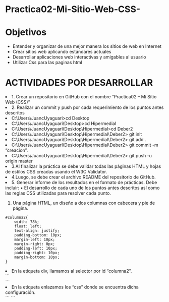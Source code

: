 # Practica02-Mi-Sitio-Web-CSS-
<h1>Objetivos</h1>

<ul>
  <li> Entender y organizar de una mejor manera los sitios de web en Internet</li>
  <li> Crear sitios web aplicando estándares actuales </li>
  <li> Desarrollar aplicaciones web interactivas y amigables al usuario</li>
  <li> Utilizar Css para las paginas html</li>
</ul>

<h1>ACTIVIDADES POR DESARROLLAR</h1>
<li>1. Crear un repositorio en GitHub con el nombre “Practica02 – Mi Sitio Web (CSS)” </li>
<li>2. Realizar un commit y push por cada requerimiento de los puntos antes descritos </li>
<li>C:\Users\JuancUyaguari>cd Desktop  </li>
<li>C:\Users\JuancUyaguari\Desktop>cd Hipermedial </li>
<li>C:\Users\JuancUyaguari\Desktop\Hipermedial>cd Deber2</li>
<li>C:\Users\JuancUyaguari\Desktop\Hipermedial\Deber2> git init</li>
<li>C:\Users\JuancUyaguari\Desktop\Hipermedial\Deber2> git add .</li>
<li>C:\Users\JuancUyaguari\Desktop\Hipermedial\Deber2> git commit -m “creacion”.</li>
<li>C:\Users\JuancUyaguari\Desktop\Hipermedial\Deber2> git push -u origin master</li>
<li>3.Al finalizar la práctica se debe validar todas las páginas HTML y hojas de estilos CSS creadas usando el W3C Validator.</li>
<li>4.Luego, se debe crear el archivo README del repositorio de GitHub.</li>
<li>5. Generar informe de los resultados en el formato de prácticas. Debe incluir: 
•	El desarrollo de cada uno de los puntos antes descritos así como las reglas CSS utilizadas para resolver cada punto.</li>
    
1.	Una página HTML, un diseño a dos columnas con cabecera y pie de página.

```
#columna2{
    width: 78%;
    float: left;
    text-align: justify;
    padding-bottom: 10px;
    margin-left: 10px;
    margin-right: 0px;
    padding-left: 10px;
    padding-right: 10px;
    margin-bottom: 10px;
}
```
<li>En la etiqueta div, llamamos al selector por id “columna2”.</li>
```
<div id=columna2>
```
<li>En la etiqueta <head> enlazamos los “css” donde se encuentra dicha configuración.</li>
```
<head>
    <meta charset="utf-8" />
    <meta name="keywords" content="Pacari" />
    <title>Pacari Chocolate</title>
    <link href="css/reglas.css" rel="stylesheet" type="text/css"/>
    <link href="css/2columnas.css" rel="stylesheet" type="text/css"/>
</head>
```
